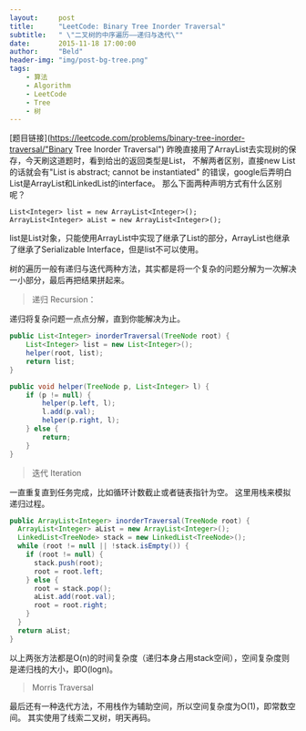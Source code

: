 ```yaml
---
layout:     post
title:      "LeetCode: Binary Tree Inorder Traversal"
subtitle:   " \"二叉树的中序遍历——递归与迭代\""
date:       2015-11-18 17:00:00
author:     "Beld"
header-img: "img/post-bg-tree.png"
tags:
    - 算法
    - Algorithm
    - LeetCode
    - Tree
    - 树
---
```


  [题目链接](https://leetcode.com/problems/binary-tree-inorder-traversal/"Binary Tree Inorder Traversal")
  昨晚直接用了ArrayList去实现树的保存，今天刷这道题时，看到给出的返回类型是List<Integer>，
不解两者区别，直接new List<Integer>的话就会有\"List is abstract; cannot be instantiated\"
的错误，google后弄明白List是ArrayList和LinkedList的interface。
那么下面两种声明方式有什么区别呢？

    List<Integer> list = new ArrayList<Integer>();
    ArrayList<Integer> aList = new ArrayList<Integer>();


list是List对象，只能使用ArrayList中实现了继承了List的部分，ArrayList也继承了继承了Serializable Interface，但是list不可以使用。

树的遍历一般有递归与迭代两种方法，其实都是将一个复杂的问题分解为一次解决一小部分，最后再把结果拼起来。


> 递归 Recursion：

递归将复杂问题一点点分解，直到你能解决为止。

```java
public List<Integer> inorderTraversal(TreeNode root) {
    List<Integer> list = new List<Integer>();
    helper(root, list);
    return list;
}

public void helper(TreeNode p, List<Integer> l) {
    if (p != null) {
        helper(p.left, l);
        l.add(p.val);
        helper(p.right, l);
    } else {
        return;
    }       
}
```
> 迭代 Iteration

一直重复直到任务完成，比如循环计数截止或者链表指针为空。
这里用栈来模拟递归过程。

```java
public ArrayList<Integer> inorderTraversal(TreeNode root) {
  ArrayList<Integer> aList = new ArrayList<Integer>();
  LinkedList<TreeNode> stack = new LinkedList<TreeNode>();
  while (root != null || !stack.isEmpty()) {
    if (root != null) {
      stack.push(root);
      root = root.left;
    } else {
      root = stack.pop();
      aList.add(root.val);
      root = root.right;
    }
  }
  return aList;
}
```

以上两张方法都是O(n)的时间复杂度（递归本身占用stack空间），空间复杂度则是递归栈的大小，即O(logn)。

> Morris Traversal

最后还有一种迭代方法，不用栈作为辅助空间，所以空间复杂度为O(1)，即常数空间。
其实使用了线索二叉树，明天再码。
